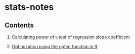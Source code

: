 # stats-notes

## Contents 
1. [Calculating power of t-test of regression slope coefficient](https://github.com/nayefahmad/stats-notes/blob/main/src/2022-03-28_power-of-test-of-regression-slope.md)

2. [Optimization using the optim function in R](https://github.com/nayefahmad/stats-notes/blob/main/src/2022-11-28_simple-optimization-with-optim.md)